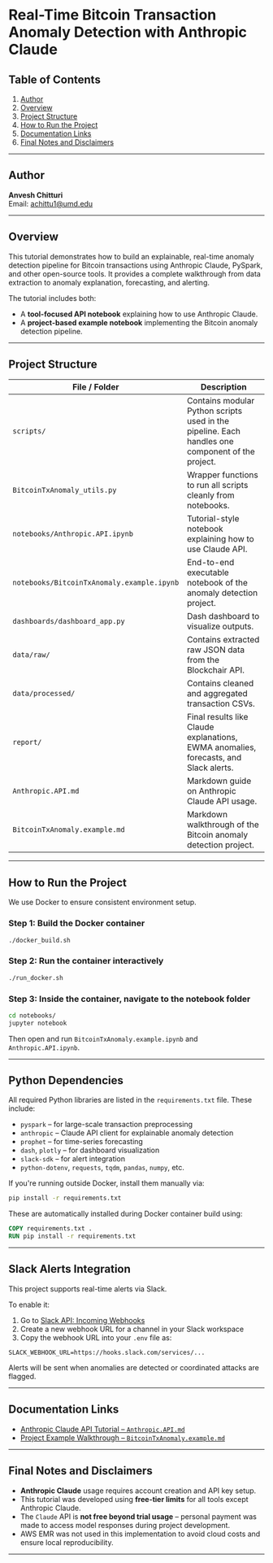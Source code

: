 
# Real-Time Bitcoin Transaction Anomaly Detection with Anthropic Claude

## Table of Contents
1. [Author](#author)
2. [Overview](#overview)
3. [Project Structure](#project-structure)
4. [How to Run the Project](#how-to-run-the-project)
5. [Documentation Links](#documentation-links)
6. [Final Notes and Disclaimers](#final-notes-and-disclaimers)

---

## Author
**Anvesh Chitturi**  
Email: achittu1@umd.edu

---

## Overview

This tutorial demonstrates how to build an explainable, real-time anomaly detection pipeline for Bitcoin transactions using Anthropic Claude, PySpark, and other open-source tools. It provides a complete walkthrough from data extraction to anomaly explanation, forecasting, and alerting.

The tutorial includes both:
- A **tool-focused API notebook** explaining how to use Anthropic Claude.
- A **project-based example notebook** implementing the Bitcoin anomaly detection pipeline.

---

## Project Structure

| File / Folder | Description |
|---------------|-------------|
| `scripts/` | Contains modular Python scripts used in the pipeline. Each handles one component of the project. |
| `BitcoinTxAnomaly_utils.py` | Wrapper functions to run all scripts cleanly from notebooks. |
| `notebooks/Anthropic.API.ipynb` | Tutorial-style notebook explaining how to use Claude API. |
| `notebooks/BitcoinTxAnomaly.example.ipynb` | End-to-end executable notebook of the anomaly detection project. |
| `dashboards/dashboard_app.py` | Dash dashboard to visualize outputs. |
| `data/raw/` | Contains extracted raw JSON data from the Blockchair API. |
| `data/processed/` | Contains cleaned and aggregated transaction CSVs. |
| `report/` | Final results like Claude explanations, EWMA anomalies, forecasts, and Slack alerts. |
| `Anthropic.API.md` | Markdown guide on Anthropic Claude API usage. |
| `BitcoinTxAnomaly.example.md` | Markdown walkthrough of the Bitcoin anomaly detection project. |

---

## How to Run the Project

We use Docker to ensure consistent environment setup.

### Step 1: Build the Docker container

```bash
./docker_build.sh
```

### Step 2: Run the container interactively

```bash
./run_docker.sh
```

### Step 3: Inside the container, navigate to the notebook folder

```bash
cd notebooks/
jupyter notebook
```

Then open and run `BitcoinTxAnomaly.example.ipynb` and `Anthropic.API.ipynb`.

---

## Python Dependencies

All required Python libraries are listed in the `requirements.txt` file. These include:

- `pyspark` – for large-scale transaction preprocessing
- `anthropic` – Claude API client for explainable anomaly detection
- `prophet` – for time-series forecasting
- `dash`, `plotly` – for dashboard visualization
- `slack-sdk` – for alert integration
- `python-dotenv`, `requests`, `tqdm`, `pandas`, `numpy`, etc.

If you're running outside Docker, install them manually via:

```bash
pip install -r requirements.txt
```


These are automatically installed during Docker container build using:

```dockerfile
COPY requirements.txt .
RUN pip install -r requirements.txt
```

---


## Slack Alerts Integration

This project supports real-time alerts via Slack.

To enable it:
1. Go to [Slack API: Incoming Webhooks](https://api.slack.com/messaging/webhooks)
2. Create a new webhook URL for a channel in your Slack workspace
3. Copy the webhook URL into your `.env` file as:

```env
SLACK_WEBHOOK_URL=https://hooks.slack.com/services/...
```

Alerts will be sent when anomalies are detected or coordinated attacks are flagged.

---


## Documentation Links

- [Anthropic Claude API Tutorial – `Anthropic.API.md`](./Anthropic.API.md)
- [Project Example Walkthrough – `BitcoinTxAnomaly.example.md`](./BitcoinTxAnomaly.example.md)

---

## Final Notes and Disclaimers

- **Anthropic Claude** usage requires account creation and API key setup.
- This tutorial was developed using **free-tier limits** for all tools except Anthropic Claude.
- The `Claude` API is **not free beyond trial usage** – personal payment was made to access model responses during project development.
- AWS EMR was not used in this implementation to avoid cloud costs and ensure local reproducibility.

---